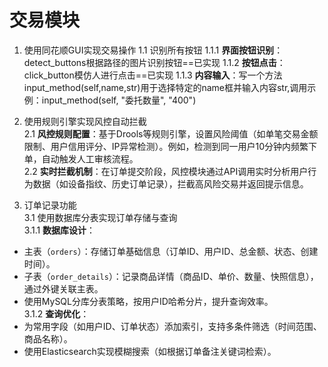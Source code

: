 # 交易模块  
1. 使用同花顺GUI实现交易操作
1.1 识别所有按钮
1.1.1 **界面按钮识别**：detect_buttons根据路径的图片识别按钮==已实现
1.1.2 **按钮点击**：click_button模仿人进行点击==已实现
1.1.3 **内容输入**：写一个方法input_method(self,name,str)用于选择特定的name框并输入内容str,调用示例：input_method(self, "委托数量", "400")

1. 使用规则引擎实现风控自动拦截  
2.1 **风控规则配置**：基于Drools等规则引擎，设置风险阈值（如单笔交易金额限制、用户信用评分、IP异常检测）。例如，检测到同一用户10分钟内频繁下单，自动触发人工审核流程。  
2.2 **实时拦截机制**：在订单提交阶段，风控模块通过API调用实时分析用户行为数据（如设备指纹、历史订单记录），拦截高风险交易并返回提示信息。  


3. 订单记录功能  
3.1 使用数据库分表实现订单存储与查询  
3.1.1 **数据库设计**：  
- 主表（`orders`）：存储订单基础信息（订单ID、用户ID、总金额、状态、创建时间）。  
- 子表（`order_details`）：记录商品详情（商品ID、单价、数量、快照信息），通过外键关联主表。  
- 使用MySQL分库分表策略，按用户ID哈希分片，提升查询效率。  
3.1.2 **查询优化**：  
- 为常用字段（如用户ID、订单状态）添加索引，支持多条件筛选（时间范围、商品名称）。  
- 使用Elasticsearch实现模糊搜索（如根据订单备注关键词检索）。
